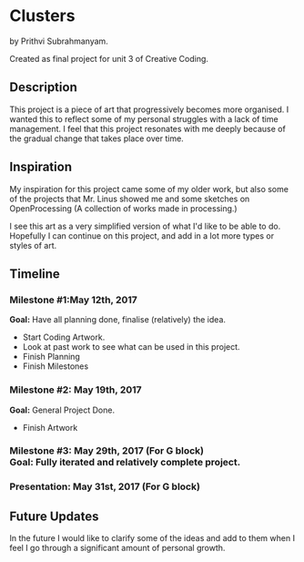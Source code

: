 # Clusters
by Prithvi Subrahmanyam.

Created as final project for unit 3 of Creative Coding.

<h2>Description</h2>

This project is a piece of art that progressively becomes more organised. I wanted this to reflect some of my personal struggles with a lack of time management. I feel that this project resonates with me deeply because of the gradual change that takes place over time.

<h2>Inspiration</h2>

My inspiration for this project came some of my older work, but also some of the projects that Mr. Linus showed me and some sketches on OpenProcessing (A collection of works made in processing.)

I see this art as a very simplified version of what I'd like to be able to do. Hopefully I can continue on this project, and add in a lot more types or styles of art.
<!--<img src="http://www.artisticmoods.com/wp-content/uploads/LIITTLE-GURUS.-A-yoga-Discovery-Book-Bohem-Switzerland-2.jpg">   <img src="https://s-media-cache-ak0.pinimg.com/originals/5b/d6/ad/5bd6ad50faf00a3741eaea7a4f2b5c33.jpg">   
<h2>Screenshots</h2>
<img src="http://i.imgur.com/jcj7BCh.jpg">   <img src="http://i.imgur.com/aYW4tLF.jpg">   <img src="http://i.imgur.com/HYoA2Ww.jpg"> -->

<h2>Timeline</h2>
 
<div>
  <h3>Milestone #1:May 12th, 2017 </h3>
  <strong>Goal:</strong> Have all planning done, finalise (relatively) the idea.
  <ul>
    <li>Start Coding Artwork.</li>
    <li>Look at past work to see what can be used in this project.</li>
    <li>Finish Planning</li>
    <li>Finish Milestones</li>
  </ul>
</div>
 
<p>
  <h3>Milestone #2: May 19th, 2017 </h3>
  <strong>Goal:</strong> General Project Done.
  <ul>
    <li>Finish Artwork</li>
  </ul>
</p>
 
<div>
  <h3>Milestone #3: May 29th, 2017 (For G block)</br>
  <strong>Goal:</strong> Fully iterated and relatively complete project.
</div>
 
<div>
  <h3><strong>Presentation:</strong> May 31st, 2017 (For G block)</br>
</div>

	
<h2>Future Updates</h2>

In the future I would like to clarify some of the ideas and add to them when I feel I go through a significant amount of personal growth.
